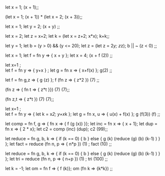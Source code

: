 let x = 1;
  (x + 1);;

(let x = 1; (x + 1)) * (let x = 2; (x + 3));;

let x = 1;
  let y = 2;
  (x + y)
;;

let x = 2;
let z = x+2;
let k = (let x = z+2; x*x);
k+k;;

let y = 1;
let b = (y > 0) && (y <= 20);
let z = (let z = 2*y;  z*z);
b || ~ (z < 0)
;;

let x = 1;
let f = fn y => { x + y };
let x = 4;
(x + f (2))
;;

let x=1 ;			 
let f = fn y => { y+x } ;
let g = fn x => { x+f(x) };
g(2) 
;;

let f = fn g,z => { g (z) };
f (fn z => { z*2 }) (7)
;;

(fn z => { fn t => { z*t }}) (7) (7);;

(fn z,t => { z*t }) (7) (7);;

let x=1 ;			 
let f = fn y => {
           let k = x*2;
         y+x*k
        };
let g = fn x, u =>
           { u(x) + f(x) };
g  (f(3)) (f) 
;;

let comp = fn f, g => 
        { fn x =>
        { f (g (x)) }};
let inc = fn x => { x + 1};
let dup = fn x => { 2 * x};
let c2 = comp (inc) (dup);
c2 (99);;

let reduce = 
fn g, b, k => {
    if (k == 0) { b }
    else {
         g (k) (reduce (g) (b) (k-1) )
      }
  };
let fact = reduce (fn n, p => { n*p }) (1) ;
fact (10)
;;

let reduce = 
fn g, b, k => {
    if (k == 0) { b }
    else {
         g (k) (reduce (g) (b) (k-1) )
      }
  };
let tri = reduce (fn n, p => { n+p }) (1) ;
tri (100)
;;

let k = -1;
let om = fn f => { f (k)};
om (fn k => {k*k})
;;

